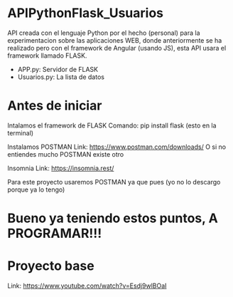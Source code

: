 # APIPythonFlask_Usuarios
API creada con el lenguaje Python por el hecho (personal) para la experimentacion sobre las aplicaciones WEB, donde anteriormente se ha realizado pero con el framework de Angular (usando JS), esta API usara el framework llamado FLASK.

- APP.py: Servidor de FLASK
- Usuarios.py: La lista de datos

# Antes de iniciar

Intalamos el framework de FLASK
Comando: pip install flask (esto en la terminal)

Instalamos POSTMAN
Link: https://www.postman.com/downloads/
O si no entiendes mucho POSTMAN existe otro

Insomnia
Link: https://insomnia.rest/

Para este proyecto usaremos POSTMAN ya que pues (yo no lo descargo porque ya lo tengo)

# Bueno ya teniendo estos puntos, A PROGRAMAR!!!

# Proyecto base
Link: https://www.youtube.com/watch?v=Esdj9wlBOaI

